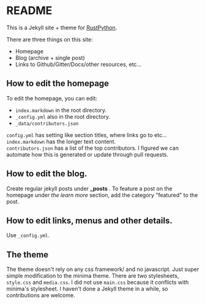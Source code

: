 # README

This is a Jekyll site + theme for [RustPython](https://github.com/RustPython/RustPython).

There are three things on this site:
- Homepage
- Blog (archive + single post)
- Links to Github/Gitter/Docs/other resources, etc...

## How to edit the homepage
To edit the homepage, you can edit:
- `index.markdown` in the root directory.
- `_config.yml` also in the root directory.
- `_data/contributors.json`

`config.yml` has setting like section titles, where links go to etc...  
`index.markdown` has the longer text content.  
`contributors.json` has a list of the top contributors. I figured we can automate how this is generated or update through pull requests.

## How to edit the blog.
Create regular jekyll posts under **_posts** . To feature a post on the homepage under _the learn more_ section, add the category "featured" to the post.

## How to edit links, menus and other details.

Use `_config.yml`.

## The theme
The theme doesn't rely on any css framework/ and no javascript. Just super simple modification to the minima theme. There are two stylesheets, `style.css` and `media.css`. I did not use `main.css` because it conflicts with minima's stylesheet. I haven't done a Jekyll theme in a while, so contributions are welcome.
